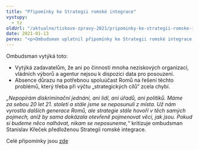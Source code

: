 ```yaml
---
title: "Připomínky ke Strategii romské integrace"
vystupy:
  - tz
oldUrl: "/aktualne/tiskove-zpravy-2021/pripominky-ke-strategii-romske-integrace"
date: 2021-01-13
perex: "<p>Ombudsman uplatnil připomínky ke Strategii romské integrace 2021 – 2030, v nichž konstatoval, že jde o nerealizovatelný dokument.</p>"
---
```


<!-- imported from the old website -->

<p>Ombudsman vytýká toto:</p><ul><li>Vytýká zadavatelům, že ani po činnosti mnoha neziskových organizací, vládních výborů a agentur nejsou k dispozici data pro posouzení.</li><li>Absence důrazu na potřebnou spoluúčast Romů na řešení těchto problémů, který třeba při výčtu „strategických cílů“ zcela chybí.</li></ul> <p><i>„Nepopírám diskriminační jednání, ani lidí, ani úřadů, ani politiků. Máme za sebou 20 let 21. století a stále jsme se neposunuli z místa. Už nám vyrostla dalších generace Romů, ale strategie stále hovoří v těch samých pojmech, aniž by sama dokázala otevřeně pojmenovat věci, jak jsou. Pokud si budeme něco nalhávat, nikam se neposuneme,“</i> kritizuje ombudsman Stanislav Křeček předloženou Strategii romské integrace.</p><p>Celé připomínky jsou <a href="/uploads-import/Zvlastni_opravneni/Pripominky/2021/726_21_Strategie_romske_integrace.pdf" target="_blank">zde</a></p>
